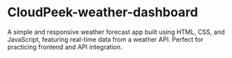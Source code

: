 # CloudPeek-weather-dashboard
A simple and responsive weather forecast app built using HTML, CSS, and JavaScript, featuring real-time data from a weather API. Perfect for practicing frontend and API integration.

